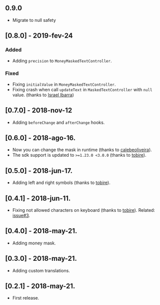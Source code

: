 ## 0.9.0

- Migrate to null safety

## [0.8.0] - 2019-fev-24

### Added

- Adding `precision` to `MoneyMaskedTextController`.

### Fixed

- Fixing `initialValue` in `MoneyMaskedTextController`.
- Fixing crash when call `updateText` in `MaskedTextController` with `null` value. (thanks
  to [Israel Ibarra](https://github.com/ElZombieIsra))

## [0.7.0] - 2018-nov-12

- Adding `beforeChange` and `afterChange` hooks.

## [0.6.0] - 2018-ago-16.

- Now you can change the mask in runtime (thanks to [calebeoliveira](https://github.com/calebeoliveira)).
- The sdk support is updated to `>=1.23.0 <3.0.0` (thanks to [tobire](https://github.com/tobire)).

## [0.5.0] - 2018-jun-17.

- Adding left and right symbols (thanks to [tobire](https://github.com/tobire)).

## [0.4.1] - 2018-jun-11.

- Fixing not allowed characters on keyboard (thanks to [tobire](https://github.com/tobire)).
  Related: [issue#3](https://github.com/benhurott/flutter-masked-text/issues/3).

## [0.4.0] - 2018-may-21.

- Adding money mask.

## [0.3.0] - 2018-may-21.

- Adding custom translations.

## [0.2.1] - 2018-may-21.

- First release.
